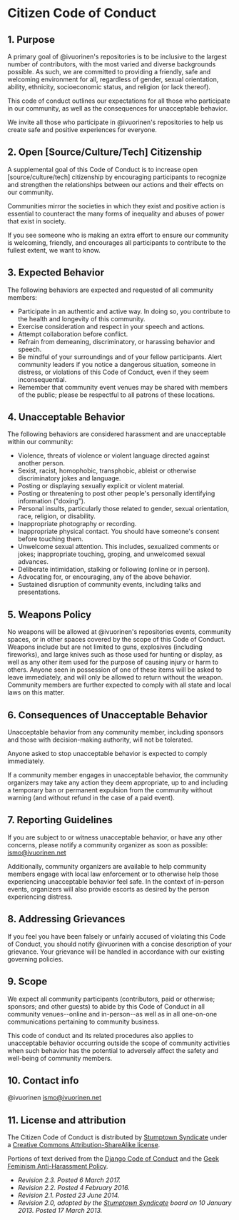 # Citizen Code of Conduct

## 1. Purpose

A primary goal of @ivuorinen's repositories is to be inclusive to the largest
number of contributors, with the most varied and diverse backgrounds possible.
As such, we are committed to providing a friendly, safe and welcoming
environment for all, regardless of gender, sexual orientation, ability,
ethnicity, socioeconomic status, and religion (or lack thereof).

This code of conduct outlines our expectations for all those who participate in
our community, as well as the consequences for unacceptable behavior.

We invite all those who participate in @ivuorinen's repositories to help us
create safe and positive experiences for everyone.

## 2. Open [Source/Culture/Tech] Citizenship

A supplemental goal of this Code of Conduct is to increase
open [source/culture/tech] citizenship by encouraging participants to recognize
and strengthen the relationships between our actions and their effects on our
community.

Communities mirror the societies in which they exist and positive action is
essential to counteract the many forms of inequality and abuses of power that
exist in society.

If you see someone who is making an extra effort to ensure our community is
welcoming, friendly, and encourages all participants to contribute to the
fullest extent, we want to know.

## 3. Expected Behavior

The following behaviors are expected and requested of all community members:

- Participate in an authentic and active way. In doing so, you contribute to the
  health and longevity of this community.
- Exercise consideration and respect in your speech and actions.
- Attempt collaboration before conflict.
- Refrain from demeaning, discriminatory, or harassing behavior and speech.
- Be mindful of your surroundings and of your fellow participants. Alert
  community leaders if you notice a dangerous situation, someone in distress, or
  violations of this Code of Conduct, even if they seem inconsequential.
- Remember that community event venues may be shared with members of the public;
  please be respectful to all patrons of these locations.

## 4. Unacceptable Behavior

The following behaviors are considered harassment and are unacceptable within
our community:

- Violence, threats of violence or violent language directed against another
  person.
- Sexist, racist, homophobic, transphobic, ableist or otherwise discriminatory
  jokes and language.
- Posting or displaying sexually explicit or violent material.
- Posting or threatening to post other people's personally identifying
  information ("doxing").
- Personal insults, particularly those related to gender, sexual orientation,
  race, religion, or disability.
- Inappropriate photography or recording.
- Inappropriate physical contact. You should have someone's consent before
  touching them.
- Unwelcome sexual attention. This includes, sexualized comments or jokes;
  inappropriate touching, groping, and unwelcomed sexual advances.
- Deliberate intimidation, stalking or following (online or in person).
- Advocating for, or encouraging, any of the above behavior.
- Sustained disruption of community events, including talks and presentations.

## 5. Weapons Policy

No weapons will be allowed at @ivuorinen's repositories events, community
spaces, or in other spaces covered by the scope of this Code of Conduct. Weapons
include but are not limited to guns, explosives (including fireworks), and large
knives such as those used for hunting or display, as well as any other item used
for the purpose of causing injury or harm to others. Anyone seen in possession
of one of these items will be asked to leave immediately, and will only be
allowed to return without the weapon. Community members are further expected to
comply with all state and local laws on this matter.

## 6. Consequences of Unacceptable Behavior

Unacceptable behavior from any community member, including sponsors and those
with decision-making authority, will not be tolerated.

Anyone asked to stop unacceptable behavior is expected to comply immediately.

If a community member engages in unacceptable behavior, the community organizers
may take any action they deem appropriate, up to and including a temporary ban
or permanent expulsion from the community without warning (and without refund in
the case of a paid event).

## 7. Reporting Guidelines

If you are subject to or witness unacceptable behavior, or have any other
concerns, please notify a community organizer as soon as possible:
<ismo@ivuorinen.net>

Additionally, community organizers are available to help community members
engage with local law enforcement or to otherwise help those experiencing
unacceptable behavior feel safe. In the context of in-person events, organizers
will also provide escorts as desired by the person experiencing distress.

## 8. Addressing Grievances

If you feel you have been falsely or unfairly accused of violating this Code of
Conduct, you should notify @ivuorinen with a concise description of your
grievance. Your grievance will be handled in accordance with our existing
governing policies.

## 9. Scope

We expect all community participants (contributors, paid or otherwise; sponsors;
and other guests) to abide by this Code of Conduct in all community
venues--online and in-person--as well as in all one-on-one communications
pertaining to community business.

This code of conduct and its related procedures also applies to unacceptable
behavior occurring outside the scope of community activities when such behavior
has the potential to adversely affect the safety and well-being of community
members.

## 10. Contact info

@ivuorinen
<ismo@ivuorinen.net>

## 11. License and attribution

The Citizen Code of Conduct is distributed by [Stumptown Syndicate][stumptown]
under a [Creative Commons Attribution-ShareAlike license][cc-by-sa].

Portions of text derived from the [Django Code of Conduct][django] and
the [Geek Feminism Anti-Harassment Policy][geek-feminism].

- _Revision 2.3. Posted 6 March 2017._
- _Revision 2.2. Posted 4 February 2016._
- _Revision 2.1. Posted 23 June 2014._
- _Revision 2.0, adopted by the [Stumptown Syndicate][stumptown] board on 10
  January 2013. Posted 17 March 2013._

[stumptown]: https://github.com/stumpsyn
[cc-by-sa]: https://creativecommons.org/licenses/by-sa/3.0/
[django]: https://www.djangoproject.com/conduct/
[geek-feminism]: http://geekfeminism.wikia.com/wiki/Conference_anti-harassment/Policy
